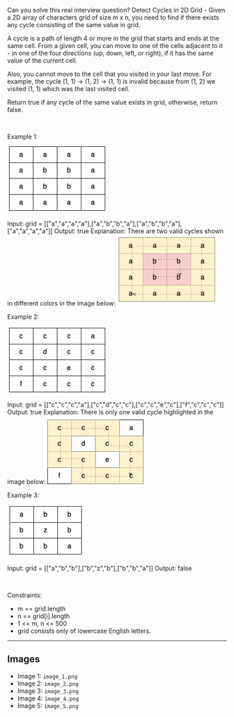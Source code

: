 Can you solve this real interview question? Detect Cycles in 2D Grid - Given a 2D array of characters grid of size m x n, you need to find if there exists any cycle consisting of the same value in grid.

A cycle is a path of length 4 or more in the grid that starts and ends at the same cell. From a given cell, you can move to one of the cells adjacent to it - in one of the four directions (up, down, left, or right), if it has the same value of the current cell.

Also, you cannot move to the cell that you visited in your last move. For example, the cycle (1, 1) -> (1, 2) -> (1, 1) is invalid because from (1, 2) we visited (1, 1) which was the last visited cell.

Return true if any cycle of the same value exists in grid, otherwise, return false.

 

Example 1:

![Example 1](./image_1.png)


Input: grid = [["a","a","a","a"],["a","b","b","a"],["a","b","b","a"],["a","a","a","a"]]
Output: true
Explanation: There are two valid cycles shown in different colors in the image below:
![Example 2](./image_2.png)


Example 2:

![Example 3](./image_3.png)


Input: grid = [["c","c","c","a"],["c","d","c","c"],["c","c","e","c"],["f","c","c","c"]]
Output: true
Explanation: There is only one valid cycle highlighted in the image below:
![Example 4](./image_4.png)


Example 3:

![Example 5](./image_5.png)


Input: grid = [["a","b","b"],["b","z","b"],["b","b","a"]]
Output: false


 

Constraints:

 * m == grid.length
 * n == grid[i].length
 * 1 <= m, n <= 500
 * grid consists only of lowercase English letters.

---

## Images

- Image 1: `image_1.png`
- Image 2: `image_2.png`
- Image 3: `image_3.png`
- Image 4: `image_4.png`
- Image 5: `image_5.png`
